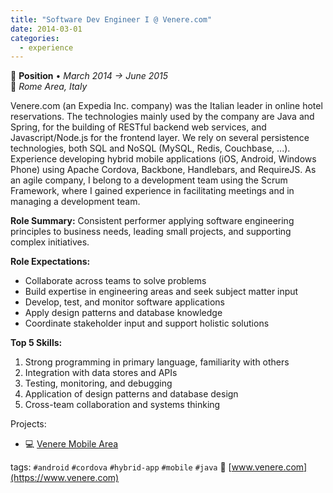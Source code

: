 ```yaml
---
title: "Software Dev Engineer I @ Venere.com"
date: 2014-03-01
categories:
  - experience
---
```

💼 **Position** • _March 2014 → June 2015_  
📍 _Rome Area, Italy_

Venere.com (an Expedia Inc. company) was the Italian leader in online hotel reservations.
The technologies mainly used by the company are Java and Spring, for the building of RESTful backend web services, and Javascript/Node.js for the frontend layer. We rely on several persistence technologies, both SQL and NoSQL (MySQL, Redis, Couchbase, ...).
Experience developing hybrid mobile applications (iOS, Android, Windows Phone) using Apache Cordova, Backbone, Handlebars, and RequireJS.
As an agile company, I belong to a development team using the Scrum Framework, where I gained experience in facilitating meetings and in managing a development team.

**Role Summary:**
Consistent performer applying software engineering principles to business needs, leading small projects, and supporting complex initiatives.

**Role Expectations:**
- Collaborate across teams to solve problems
- Build expertise in engineering areas and seek subject matter input
- Develop, test, and monitor software applications
- Apply design patterns and database knowledge
- Coordinate stakeholder input and support holistic solutions

**Top 5 Skills:**
1. Strong programming in primary language, familiarity with others
2. Integration with data stores and APIs
3. Testing, monitoring, and debugging
4. Application of design patterns and database design
5. Cross-team collaboration and systems thinking

Projects:
* 💻 [Venere Mobile Area](/projects/venere-mobile-native-apps/overview/)

tags: `#android` `#cordova` `#hybrid-app` `#mobile` `#java`
🔗 [www.venere.com](https://www.venere.com)
